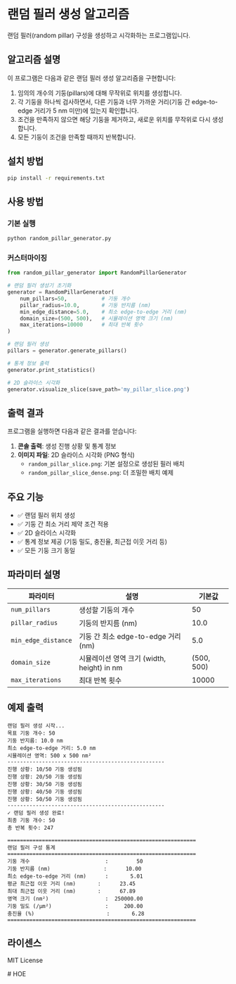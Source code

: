 # 랜덤 필러 생성 알고리즘

랜덤 필러(random pillar) 구성을 생성하고 시각화하는 프로그램입니다.

## 알고리즘 설명

이 프로그램은 다음과 같은 랜덤 필러 생성 알고리즘을 구현합니다:

1. 임의의 개수의 기둥(pillars)에 대해 무작위로 위치를 생성합니다.
2. 각 기둥을 하나씩 검사하면서, 다른 기둥과 너무 가까운 거리(기둥 간 edge-to-edge 거리가 5 nm 미만)에 있는지 확인합니다.
3. 조건을 만족하지 않으면 해당 기둥을 제거하고, 새로운 위치를 무작위로 다시 생성합니다.
4. 모든 기둥이 조건을 만족할 때까지 반복합니다.

## 설치 방법

```bash
pip install -r requirements.txt
```

## 사용 방법

### 기본 실행

```bash
python random_pillar_generator.py
```

### 커스터마이징

```python
from random_pillar_generator import RandomPillarGenerator

# 랜덤 필러 생성기 초기화
generator = RandomPillarGenerator(
    num_pillars=50,           # 기둥 개수
    pillar_radius=10.0,       # 기둥 반지름 (nm)
    min_edge_distance=5.0,    # 최소 edge-to-edge 거리 (nm)
    domain_size=(500, 500),   # 시뮬레이션 영역 크기 (nm)
    max_iterations=10000      # 최대 반복 횟수
)

# 랜덤 필러 생성
pillars = generator.generate_pillars()

# 통계 정보 출력
generator.print_statistics()

# 2D 슬라이스 시각화
generator.visualize_slice(save_path='my_pillar_slice.png')
```

## 출력 결과

프로그램을 실행하면 다음과 같은 결과를 얻습니다:

1. **콘솔 출력**: 생성 진행 상황 및 통계 정보
2. **이미지 파일**: 2D 슬라이스 시각화 (PNG 형식)
   - `random_pillar_slice.png`: 기본 설정으로 생성된 필러 배치
   - `random_pillar_slice_dense.png`: 더 조밀한 배치 예제

## 주요 기능

- ✅ 랜덤 필러 위치 생성
- ✅ 기둥 간 최소 거리 제약 조건 적용
- ✅ 2D 슬라이스 시각화
- ✅ 통계 정보 제공 (기둥 밀도, 충진율, 최근접 이웃 거리 등)
- ✅ 모든 기둥 크기 동일

## 파라미터 설명

| 파라미터 | 설명 | 기본값 |
|---------|------|--------|
| `num_pillars` | 생성할 기둥의 개수 | 50 |
| `pillar_radius` | 기둥의 반지름 (nm) | 10.0 |
| `min_edge_distance` | 기둥 간 최소 edge-to-edge 거리 (nm) | 5.0 |
| `domain_size` | 시뮬레이션 영역 크기 (width, height) in nm | (500, 500) |
| `max_iterations` | 최대 반복 횟수 | 10000 |

## 예제 출력

```
랜덤 필러 생성 시작...
목표 기둥 개수: 50
기둥 반지름: 10.0 nm
최소 edge-to-edge 거리: 5.0 nm
시뮬레이션 영역: 500 x 500 nm²
--------------------------------------------------
진행 상황: 10/50 기둥 생성됨
진행 상황: 20/50 기둥 생성됨
진행 상황: 30/50 기둥 생성됨
진행 상황: 40/50 기둥 생성됨
진행 상황: 50/50 기둥 생성됨
--------------------------------------------------
✓ 랜덤 필러 생성 완료!
최종 기둥 개수: 50
총 반복 횟수: 247

============================================================
랜덤 필러 구성 통계
============================================================
기둥 개수                        :         50
기둥 반지름 (nm)                 :      10.00
최소 edge-to-edge 거리 (nm)      :       5.01
평균 최근접 이웃 거리 (nm)       :      23.45
최대 최근접 이웃 거리 (nm)       :      67.89
영역 크기 (nm²)                  :  250000.00
기둥 밀도 (/μm²)                 :     200.00
충진율 (%)                       :       6.28
============================================================
```

## 라이센스

MIT License

#   H O E  
 